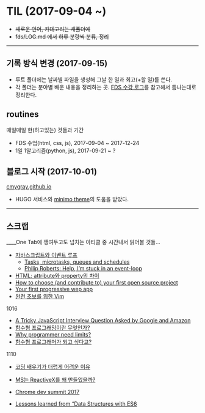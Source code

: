 # TIL (2017-09-04 ~)

* ~~새로운 언어, 카테고리는 새폴더에~~
* ~~fds/LOG.md 에서 하루 분량씩 분류, 정리~~

---

## 기록 방식 변경 (2017-09-15)

* 루트 폴더에는 날짜별 파일을 생성해 그날 한 일과 회고(+할 일)를 쓴다.
* 각 폴더는 분야별 배운 내용을 정리하는 곳. [FDS 수강 로그](https://github.com/cmygray/fds)를 참고해서 틈나는대로 정리한다.

## routines

매일매일 한(하고있는) 것들과 기간
* FDS 수업(html, css, js), 2017-09-04 ~ 2017-12-24
* 1일 1알고리즘(python, js), 2017-09-21 ~ ?

## 블로그 시작 (2017-10-01)

[cmygray.github.io](https://cmygray.github.io/)
* HUGO 서비스와 [minimo theme](https://github.com/MunifTanjim/minimo)의 도움을 받았다.

---

## 스크랩

____One Tab에 쟁여두고도 넘치는 아티클 중 시간내서 읽어볼 것들...

* [자바스크립트와 이벤트 루프](https://github.com/nhnent/fe.javascript/wiki/June-13-June-17,-2016)
  * [Tasks, microtasks, queues and schedules](https://jakearchibald.com/2015/tasks-microtasks-queues-and-schedules/)
  * [Philip Roberts: Help, I’m stuck in an event-loop](https://vimeo.com/96425312)
* [HTML: attribute와 property의 차이](https://medium.com/@jeongwooahn/html-attribute%EC%99%80-property-%EC%9D%98-%EC%B0%A8%EC%9D%B4-d3c172cebc41)
* [How to choose (and contribute to) your first open source project](https://github.com/collections/choosing-projects)
* [Your first progressive wep app](https://developers.google.com/web/fundamentals/codelabs/your-first-pwapp/?hl=ko)
* [완전 초보를 위한 Vim](https://nolboo.kim/blog/2016/11/15/vim-for-beginner/)

1016

* [A Tricky JavaScript Interview Question Asked by Google and Amazon](https://medium.com/coderbyte/a-tricky-javascript-interview-question-asked-by-google-and-amazon-48d212890703)
* [함수형 프로그래밍이란 무엇인가?](https://medium.com/@jooyunghan/%ED%95%A8%EC%88%98%ED%98%95-%ED%94%84%EB%A1%9C%EA%B7%B8%EB%9E%98%EB%B0%8D%EC%9D%B4%EB%9E%80-%EB%AC%B4%EC%97%87%EC%9D%B8%EA%B0%80-fab4e960d263)
* [Why programmer need limits?](https://medium.com/@cscalfani/why-programmers-need-limits-3d96e1a0a6db)
* [함수형 프로그래머가 되고 싶다고?](https://github.com/FEDevelopers/tech.description/wiki/%ED%95%A8%EC%88%98%ED%98%95-%ED%94%84%EB%A1%9C%EA%B7%B8%EB%9E%98%EB%A8%B8%EA%B0%80-%EB%90%98%EA%B3%A0-%EC%8B%B6%EB%8B%A4%EA%B3%A0%3F-(Part-1))

1110

* [코딩 배우기가 더럽게 어려운 이유](http://www.vikingcodeschool.com/posts/why-learning-to-code-is-so-damn-hard)

* [MS는 ReactiveX를 왜 만들었을까?](http://huns.me/development/2051)

* [Chrome dev summit 2017](https://developer.chrome.com/devsummit/)

* [Lessons learned from “Data Structures with ES6](https://medium.com/@cramirez92/lessons-learned-from-data-structures-with-es6-functional-programming-topic-linked-list-types-dde996595fbb)